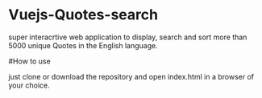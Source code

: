 # Vuejs-Quotes-search
super interacrtive web application to display, search and sort more than 5000 unique Quotes in the English language.

#How to use

just clone or download the repository and open index.html in a browser of your choice.

